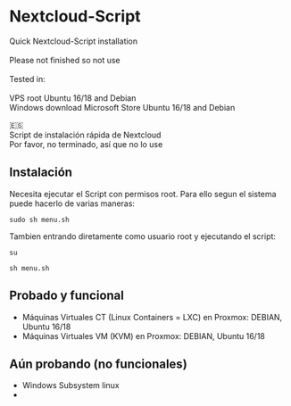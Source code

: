 # Nextcloud-Script
Quick Nextcloud-Script installation <br><br>
Please not finished so not use
<br><br>
Tested in:<br><br>
VPS root Ubuntu 16/18 and Debian<br>
Windows download Microsoft Store Ubuntu 16/18 and Debian

🇪🇸 <br>
Script de instalación rápida de Nextcloud<br>
Por favor, no terminado, así que no lo use

## Instalación

Necesita ejecutar el Script con permisos root. Para ello segun el sistema puede hacerlo de varias maneras:

```
sudo sh menu.sh
```

Tambien entrando diretamente como usuario root y ejecutando el script:

```
su

sh menu.sh
```


## Probado y funcional

* Máquinas Virtuales CT (Linux Containers = LXC) en Proxmox: DEBIAN, Ubuntu 16/18
* Máquinas Virtuales VM (KVM) en Proxmox: DEBIAN, Ubuntu 16/18

## Aún probando (no funcionales)

* Windows Subsystem linux
* 
